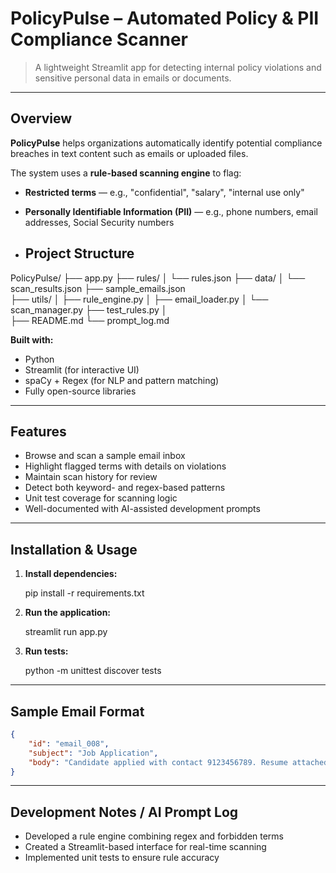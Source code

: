 
# PolicyPulse – Automated Policy & PII Compliance Scanner

> A lightweight Streamlit app for detecting internal policy violations and sensitive personal data in emails or documents.

---

## Overview

**PolicyPulse** helps organizations automatically identify potential compliance breaches in text content such as emails or uploaded files.

The system uses a **rule-based scanning engine** to flag:

* **Restricted terms** — e.g., "confidential", "salary", "internal use only"
* **Personally Identifiable Information (PII)** — e.g., phone numbers, email addresses, Social Security numbers

* ## Project Structure

PolicyPulse/
├── app.py
├── rules/
│   └── rules.json
├── data/
│   └── scan_results.json
├── sample_emails.json    
├── utils/
│   ├── rule_engine.py
│   ├── email_loader.py
│   └── scan_manager.py
├── test_rules.py
│   
├── README.md
└── prompt_log.md

**Built with:**

* Python
* Streamlit (for interactive UI)
* spaCy + Regex (for NLP and pattern matching)
* Fully open-source libraries

---

## Features

* Browse and scan a sample email inbox
* Highlight flagged terms with details on violations
* Maintain scan history for review
* Detect both keyword- and regex-based patterns
* Unit test coverage for scanning logic
* Well-documented with AI-assisted development prompts

---

## Installation & Usage

1. **Install dependencies:**

   
   pip install -r requirements.txt
   

2. **Run the application:**

   
   streamlit run app.py
  

3. **Run tests:**

   
   python -m unittest discover tests
  

---

## Sample Email Format

```json
{
    "id": "email_008",
    "subject": "Job Application",
    "body": "Candidate applied with contact 9123456789. Resume attached."
}
```

---

## Development Notes / AI Prompt Log

* Developed a rule engine combining regex and forbidden terms
* Created a Streamlit-based interface for real-time scanning
* Implemented unit tests to ensure rule accuracy


